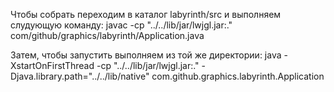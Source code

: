 Чтобы собрать переходим в каталог labyrinth/src и выполняем слудующую команду:
javac -cp "../../lib/jar/lwjgl.jar:." com/github/graphics/labyrinth/Application.java

Затем, чтобы запустить выполняем из той же директории:
java -XstartOnFirstThread -cp "../../lib/jar/lwjgl.jar:." -Djava.library.path="../../lib/native" com.github.graphics.labyrinth.Application
